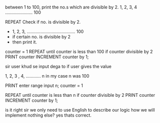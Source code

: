 

between 1 to 100, print the no.s which are divisible by 2.
1, 2, 3, 4 ...................... 100

REPEAT 
	Check if no. is divisible by 2.

- 1, 2, 3, ....................................... 100
- if certain no. is divisible by 2
- then print it.

counter = 1
REPEAT until counter is less than 100
	if counter divisible by 2
		 PRINT counter
	 INCREMENT counter by 1;






sir user khud se input dega to
if user gives the value 

1, 2, 3 , 4, ............ n
in my case n was 100



PRINT enter range
input n;
counter = 1

REPEAT until counter is less than n
	if counter divisible by 2
		 PRINT counter
	 INCREMENT counter by 1;


is it right sir we only need to use English to describe our logic how we will implement nothing else?
yes thats correct.
